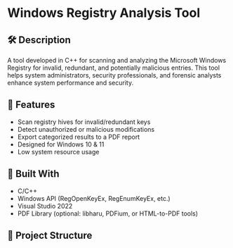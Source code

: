 # Windows Registry Analysis Tool

## 🛠 Description
A tool developed in C++ for scanning and analyzing the Microsoft Windows Registry for invalid, redundant, and potentially malicious entries. This tool helps system administrators, security professionals, and forensic analysts enhance system performance and security.

## 📌 Features
- Scan registry hives for invalid/redundant keys
- Detect unauthorized or malicious modifications
- Export categorized results to a PDF report
- Designed for Windows 10 & 11
- Low system resource usage

## 🧰 Built With
- C/C++
- Windows API (RegOpenKeyEx, RegEnumKeyEx, etc.)
- Visual Studio 2022
- PDF Library (optional: libharu, PDFium, or HTML-to-PDF tools)

## 📂 Project Structure
